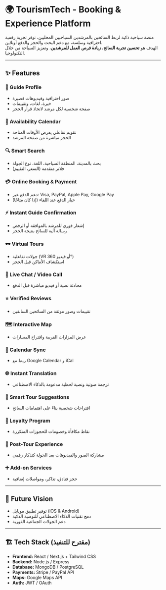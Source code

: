 # 🌍 TourismTech - Booking & Experience Platform  

منصة سياحية ذكية لربط السائحين بالمرشدين السياحيين المحليين، توفر تجربة رقمية احترافية وسلسة، مع دعم البحث والحجز والدفع أونلاين.  
الهدف هو **تحسين تجربة السائح**، **زيادة فرص العمل للمرشدين**، وتعزيز السياحة من خلال التكنولوجيا.  

---

## ✨ Features  

### 👤 Guide Profile  
- صور احترافية وفيديوهات قصيرة  
- خبرة، لغات، وتقييمات  
- صفحة شخصية لكل مرشد لاتخاذ قرار الحجز  

### 📅 Availability Calendar  
- تقويم تفاعلي يعرض الأوقات المتاحة  
- الحجز مباشرة من صفحة المرشد  

### 🔍 Smart Search  
- بحث بالمدينة، المنطقة السياحية، اللغة، نوع الجولة  
- فلاتر متقدمة (السعر، التقييم)  

### 💳 Online Booking & Payment  
- دعم الدفع عبر: Visa, PayPal, Apple Pay, Google Pay  
- خيار الدفع عند اللقاء (إذا كان متاحًا)  

### ⚡ Instant Guide Confirmation  
- إشعار فوري للمرشد بالموافقة أو الرفض  
- رسالة آلية للسائح بنتيجة الحجز  

### 🕶 Virtual Tours  
- جولات تفاعلية (VR أو فيديو 360°)  
- استكشاف الأماكن قبل الحجز  

### 💬 Live Chat / Video Call  
- محادثة نصية أو فيديو مباشرة قبل الدفع  

### ⭐ Verified Reviews  
- تقييمات وصور موثقة من السائحين السابقين  

### 🗺 Interactive Map  
- عرض المزارات القريبة واقتراح المسارات  

### 🔗 Calendar Sync  
- ربط مع Google Calendar و iCal  

### 🌐 Instant Translation  
- ترجمة صوتية ونصية لحظية مدعومة بالذكاء الاصطناعي  

### 🧭 Smart Tour Suggestions  
- اقتراحات شخصية بناءً على اهتمامات السائح  

### 🎁 Loyalty Program  
- نقاط مكافأة وخصومات للحجوزات المتكررة  

### 📸 Post-Tour Experience  
- مشاركة الصور والفيديوهات بعد الجولة كتذكار رقمي  

### ➕ Add-on Services  
- حجز فنادق، تذاكر، ومواصلات إضافية  

---

## 🚀 Future Vision  
- توفير تطبيق موبايل (iOS & Android)  
- دمج تقنيات الذكاء الاصطناعي للتوصية الذكية  
- دعم الجولات الجماعية الفورية  

---

## 🏗 Tech Stack (مقترح للتنفيذ)  
- **Frontend:** React / Next.js + Tailwind CSS  
- **Backend:** Node.js / Express  
- **Database:** MongoDB / PostgreSQL  
- **Payments:** Stripe / PayPal API  
- **Maps:** Google Maps API  
- **Auth:** JWT / OAuth  




